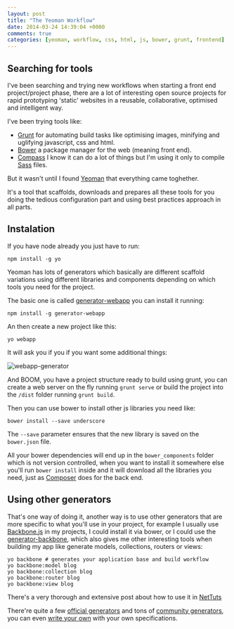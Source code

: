 ```yaml
---
layout: post
title: "The Yeoman Workflow"
date: 2014-03-24 14:39:04 +0000
comments: true
categories: [yeoman, workflow, css, html, js, bower, grunt, frontend]
---
```


## Searching for tools

I've been searching and trying new workflows when starting a front end project/project phase, there are a lot of interesting open source projects for rapid prototyping 'static' websites in a reusable, collaborative, optimised and intelligent way.

I've been trying tools like: 

* [Grunt](http://gruntjs.com/) for automating build tasks like optimising images, minifying and uglifying javascript, css and html.
* [Bower](http://bower.io/) a package manager for the web (meaning front end).
* [Compass](http://compass-style.org/) I know it can do a lot of things but I'm using it only to compile [Sass](http://sass-lang.com/) files.

But it wasn't until I found [Yeoman](http://yeoman.io/) that everything came toghether.

It's a tool that scaffolds, downloads and prepares all these tools for you doing the tedious configuration part and using best practices approach in all parts. 

## Instalation

 If you have node already you just have to run:

	npm install -g yo

Yeoman has lots of generators which basically are different scaffold variations using different libraries and components depending on which tools you need for the project.

The basic one is called [generator-webapp](https://github.com/yeoman/generator-webapp) you can install it running:

	npm install -g generator-webapp
	
An then create a new project like this:

	yo webapp
	
It will ask you if you if you want some additional things:

![webapp-generator](https://camo.githubusercontent.com/5f126a73cb4f0a16ca7b9e9c7b748a099458089b/687474703a2f2f692e696d6775722e636f6d2f754b545432486a2e706e67)

And BOOM, you have a project structure ready to build using grunt, you can create a web server on the fly running `grunt serve` or build the project into the `/dist` folder running `grunt build`.

Then you can use bower to install other js libraries you need like:

	bower install --save underscore

The `--save` parameter ensures that the new library is saved on the `bower.json` file.
	
All your bower dependencies will end up in the `bower_components` folder which is not version controlled, when you want to install it somewhere else you'll run `bower install` inside and it will download all the libraries you need, just as [Composer](https://getcomposer.org/) does for the back end.

## Using other generators

That's one way of doing it, another way is to use other generators that are more specific to what you'll use in your project, for example I usually use [Backbone.js](http://backbonejs.org/) in my projects, I could install it via bower, or I could use the [generator-backbone](https://github.com/yeoman/generator-backbone), which also gives me other interesting tools when building my app like generate models, collections, routers or views:

	yo backbone # generates your application base and build workflow
	yo backbone:model blog
	yo backbone:collection blog
	yo backbone:router blog
	yo backbone:view blog
	
There's a very thorough and extensive post about how to use it in [NetTuts](http://code.tutsplus.com/tutorials/building-apps-with-the-yeoman-workflow--net-33254)

There're quite a few [official generators](http://yeoman.io/official-generators.html) and tons of [community generators](http://yeoman.io/community-generators.html), you can even [write your own](http://yeoman.io/generators.html#writing-your-first-generator) with your own specifications.